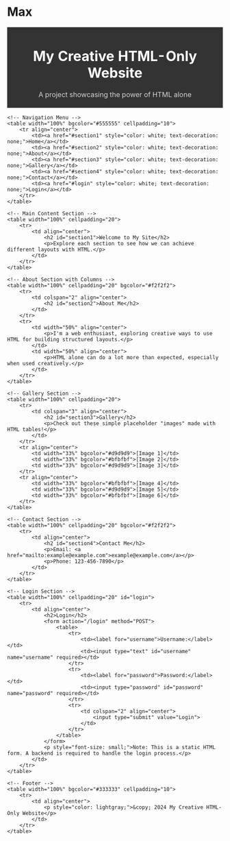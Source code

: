 # Max
<!DOCTYPE html>
<html lang="en">
<head>
    <meta charset="UTF-8">
    <meta name="viewport" content="width=device-width, initial-scale=1.0">
    <title>Creative HTML-Only Website with Login</title>
</head>
<body>
    <!-- Header Section -->
    <table width="100%" bgcolor="#333333" cellpadding="20">
        <tr>
            <td align="center">
                <h1 style="color: white;">My Creative HTML-Only Website</h1>
                <p style="color: lightgray;">A project showcasing the power of HTML alone</p>
            </td>
        </tr>
    </table>

    <!-- Navigation Menu -->
    <table width="100%" bgcolor="#555555" cellpadding="10">
        <tr align="center">
            <td><a href="#section1" style="color: white; text-decoration: none;">Home</a></td>
            <td><a href="#section2" style="color: white; text-decoration: none;">About</a></td>
            <td><a href="#section3" style="color: white; text-decoration: none;">Gallery</a></td>
            <td><a href="#section4" style="color: white; text-decoration: none;">Contact</a></td>
            <td><a href="#login" style="color: white; text-decoration: none;">Login</a></td>
        </tr>
    </table>

    <!-- Main Content Section -->
    <table width="100%" cellpadding="20">
        <tr>
            <td align="center">
                <h2 id="section1">Welcome to My Site</h2>
                <p>Explore each section to see how we can achieve different layouts with HTML.</p>
            </td>
        </tr>
    </table>

    <!-- About Section with Columns -->
    <table width="100%" cellpadding="20" bgcolor="#f2f2f2">
        <tr>
            <td colspan="2" align="center">
                <h2 id="section2">About Me</h2>
            </td>
        </tr>
        <tr>
            <td width="50%" align="center">
                <p>I'm a web enthusiast, exploring creative ways to use HTML for building structured layouts.</p>
            </td>
            <td width="50%" align="center">
                <p>HTML alone can do a lot more than expected, especially when used creatively.</p>
            </td>
        </tr>
    </table>

    <!-- Gallery Section -->
    <table width="100%" cellpadding="20">
        <tr>
            <td colspan="3" align="center">
                <h2 id="section3">Gallery</h2>
                <p>Check out these simple placeholder "images" made with HTML tables!</p>
            </td>
        </tr>
        <tr align="center">
            <td width="33%" bgcolor="#d9d9d9">[Image 1]</td>
            <td width="33%" bgcolor="#bfbfbf">[Image 2]</td>
            <td width="33%" bgcolor="#d9d9d9">[Image 3]</td>
        </tr>
        <tr align="center">
            <td width="33%" bgcolor="#bfbfbf">[Image 4]</td>
            <td width="33%" bgcolor="#d9d9d9">[Image 5]</td>
            <td width="33%" bgcolor="#bfbfbf">[Image 6]</td>
        </tr>
    </table>

    <!-- Contact Section -->
    <table width="100%" cellpadding="20" bgcolor="#f2f2f2">
        <tr>
            <td align="center">
                <h2 id="section4">Contact Me</h2>
                <p>Email: <a href="mailto:example@example.com">example@example.com</a></p>
                <p>Phone: 123-456-7890</p>
            </td>
        </tr>
    </table>

    <!-- Login Section -->
    <table width="100%" cellpadding="20" id="login">
        <tr>
            <td align="center">
                <h2>Login</h2>
                <form action="/login" method="POST">
                    <table>
                        <tr>
                            <td><label for="username">Username:</label></td>
                            <td><input type="text" id="username" name="username" required></td>
                        </tr>
                        <tr>
                            <td><label for="password">Password:</label></td>
                            <td><input type="password" id="password" name="password" required></td>
                        </tr>
                        <tr>
                            <td colspan="2" align="center">
                                <input type="submit" value="Login">
                            </td>
                        </tr>
                    </table>
                </form>
                <p style="font-size: small;">Note: This is a static HTML form. A backend is required to handle the login process.</p>
            </td>
        </tr>
    </table>

    <!-- Footer -->
    <table width="100%" bgcolor="#333333" cellpadding="10">
        <tr>
            <td align="center">
                <p style="color: lightgray;">&copy; 2024 My Creative HTML-Only Website</p>
            </td>
        </tr>
    </table>
</body>
</html>
